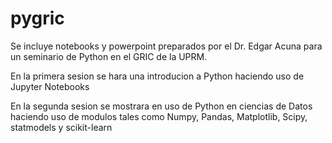 # pygric
Se incluye notebooks y powerpoint preparados por el Dr. Edgar Acuna para un seminario de Python en el GRIC de la UPRM.

En la primera sesion se hara una introducion a Python haciendo uso de Jupyter Notebooks

En la segunda sesion se mostrara en uso de Python en ciencias de Datos haciendo uso de modulos
tales como Numpy, Pandas, Matplotlib, Scipy, statmodels y scikit-learn
